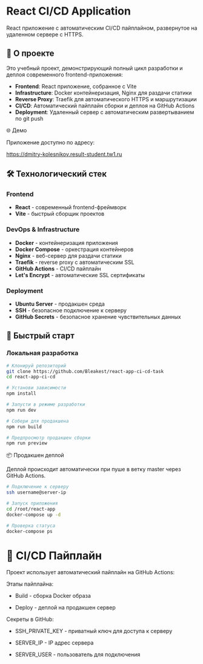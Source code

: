 # React CI/CD Application

React приложение с автоматическим CI/CD пайплайном, развернутое на удаленном сервере с HTTPS.

## 🚀 О проекте

Это учебный проект, демонстрирующий полный цикл разработки и деплоя современного frontend-приложения:

- **Frontend**: React приложение, собранное с Vite
- **Infrastructure**: Docker контейнеризация, Nginx для раздачи статики
- **Reverse Proxy**: Traefik для автоматического HTTPS и маршрутизации
- **CI/CD**: Автоматический пайплайн сборки и деплоя на GitHub Actions
- **Deployment**: Удаленный сервер с автоматическим развертыванием по git push

🌐 Демо

Приложение доступно по адресу:

https://dmitry-kolesnikov.result-student.tw1.ru

## 🛠 Технологический стек

### Frontend

- **React** - современный frontend-фреймворк
- **Vite** - быстрый сборщик проектов

### DevOps & Infrastructure

- **Docker** - контейнеризация приложения
- **Docker Compose** - оркестрация контейнеров
- **Nginx** - веб-сервер для раздачи статики
- **Traefik** - reverse proxy с автоматическим SSL
- **GitHub Actions** - CI/CD пайплайн
- **Let's Encrypt** - автоматические SSL сертификаты

### Deployment

- **Ubuntu Server** - продакшен среда
- **SSH** - безопасное подключение к серверу
- **GitHub Secrets** - безопасное хранение чувствительных данных

## 🚀 Быстрый старт

### Локальная разработка

```bash
# Клонируй репозиторий
git clone https://github.com/Bleakest/react-app-ci-cd-task
cd react-app-ci-cd

# Установи зависимости
npm install

# Запусти в режиме разработки
npm run dev

# Собери для продакшена
npm run build

# Предпросмотр продакшен сборки
npm run preview
```

📦 Продакшен деплой

Деплой происходит автоматически при пуше в ветку master через GitHub Actions.

```bash
# Подключение к серверу
ssh username@server-ip

# Запуск приложения
cd /root/react-app
docker-compose up -d

# Проверка статуса
docker-compose ps

```

# 🔧 CI/CD Пайплайн

Проект использует автоматический пайплайн на GitHub Actions:

Этапы пайплайна:

- Build - сборка Docker образа

- Deploy - деплой на продакшен сервер

Секреты в GitHub:

- SSH_PRIVATE_KEY - приватный ключ для доступа к серверу

- SERVER_IP - IP адрес сервера

- SERVER_USER - пользователь для подключения
